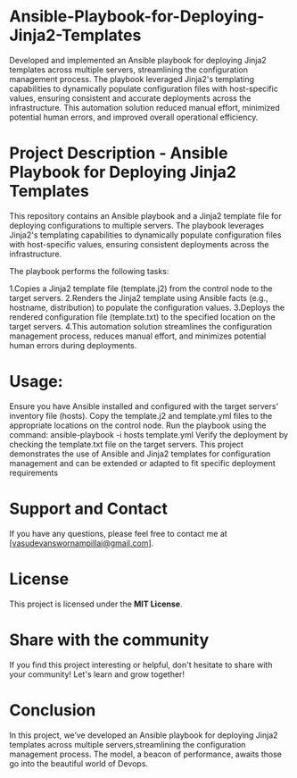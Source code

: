 # Ansible-Playbook-for-Deploying-Jinja2-Templates

Developed and implemented an Ansible playbook for deploying Jinja2 templates across multiple servers, streamlining the configuration management process. The playbook leveraged Jinja2's templating capabilities to dynamically populate configuration files with host-specific values, ensuring consistent and accurate deployments across the infrastructure. This automation solution reduced manual effort, minimized potential human errors, and improved overall operational efficiency.

# Project Description - Ansible Playbook for Deploying Jinja2 Templates
This repository contains an Ansible playbook and a Jinja2 template file for deploying configurations to multiple servers. The playbook leverages Jinja2's templating capabilities to dynamically populate configuration files with host-specific values, ensuring consistent deployments across the infrastructure.

The playbook performs the following tasks:

1.Copies a Jinja2 template file (template.j2) from the control node to the target servers.
2.Renders the Jinja2 template using Ansible facts (e.g., hostname, distribution) to populate the configuration values.
3.Deploys the rendered configuration file (template.txt) to the specified location on the target servers.
4.This automation solution streamlines the configuration management process, reduces manual effort, and minimizes potential human errors during deployments.

# Usage:

Ensure you have Ansible installed and configured with the target servers' inventory file (hosts).
Copy the template.j2 and template.yml files to the appropriate locations on the control node.
Run the playbook using the command: ansible-playbook -i hosts template.yml
Verify the deployment by checking the template.txt file on the target servers.
This project demonstrates the use of Ansible and Jinja2 templates for configuration management and can be extended or adapted to fit specific deployment requirements

# Support and Contact

If you have any questions, please feel free to contact me at [vasudevanswornampillai@gmail.com].

# License

This project is licensed under the **MIT License**.

# Share with the community

If you find this project interesting or helpful, don't hesitate to share with your community! Let's learn and grow together!

# Conclusion

In this project, we’ve developed an Ansible playbook for deploying Jinja2 templates across multiple servers,streamlining the configuration management process. The model, a beacon of performance, awaits those go into the beautiful world of Devops.
